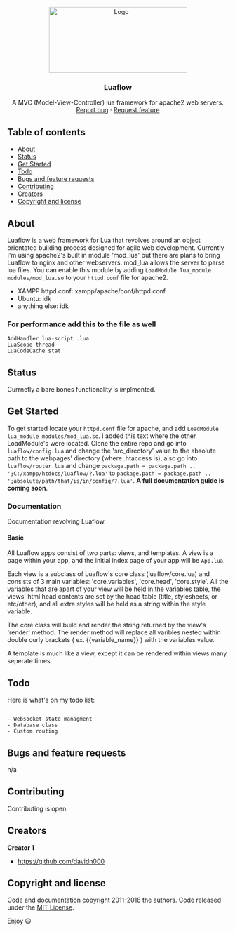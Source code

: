 <p align="center">
  <a>
     <img src="https://i.postimg.cc/2yrNDjyz/logo.png" alt="Logo" width=315 height=150>
  </a>

  <h3 align="center">Luaflow</h3>

  <p align="center">
    A MVC (Model-View-Controller) lua framework for apache2 web servers.
    <br>
    <a href="https://github.com/davidn000/luaflow/issues/new?template=bug.md">Report bug</a>
    ·
    <a href="https://github.com/davidn000/luaflow/issues/new?template=feature.md&labels=feature">Request feature</a>
  </p>
</p>


## Table of contents

- [About](#about)
- [Status](#status)
- [Get Started](#get-started)
- [Todo](#Todo)
- [Bugs and feature requests](#bugs-and-feature-requests)
- [Contributing](#contributing)
- [Creators](#creators)
- [Copyright and license](#copyright-and-license)


## About

Luaflow is a web framework for Lua that revolves around an object orientated building process designed for agile web development. Currently I'm using apache2's built in module 'mod_lua' but there are plans to bring Luaflow to nginx and other webservers. mod_lua allows the server to parse lua files. You can enable this module by adding ``LoadModule lua_module modules/mod_lua.so`` to your ``httpd.conf`` file for apache2. 


- XAMPP httpd.conf: xampp/apache/conf/httpd.conf
- Ubuntu: idk
- anything else: idk

### For performance add this to the file as well

```text 
AddHandler lua-script .lua
LuaScope thread
LuaCodeCache stat
```

## Status

Currnetly a bare bones functionality is implmented.


## Get Started

To get started locate your ``httpd.conf`` file for apache, and add ``LoadModule lua_module modules/mod_lua.so``. I added this text where the other LoadModule's were located. Clone the entire repo and go into ``luaflow/config.lua`` and change the 'src_directory' value to the absolute path to the webpages' directory (where .htaccess is), also go into ``luaflow/router.lua`` and change ``package.path = package.path .. ';C:/xampp/htdocs/luaflow/?.lua'`` to ``package.path = package.path .. ';absolute/path/that/is/in/config/?.lua'``. **A full documentation guide is coming soon**. 

### Documentation

Documentation revolving Luaflow.

#### Basic

All Luaflow apps consist of two parts: views, and templates. A view is a page within your app, and the initial index page of your app will be ``App.lua``. 

Each view is a subclass of Luaflow's core class (luaflow/core.lua) and consists of 3 main variables: 'core.variables', 'core.head', 'core.style'. All the variables that are apart of your view will be held in the variables table, the views' html head contents are set by the head table (title, stylesheets, or etc/other), and all extra styles will be held as a string within the style variable.

The core class will build and render the string returned by the view's 'render' method. The render method will replace all varibles nested within double curly brackets ( ex. {{variable_name}} ) with the variables value.

A template is much like a view, except it can be rendered within views many seperate times.



## Todo

Here is what's on my todo list:

```text

- Websocket state managment
- Database class
- Custom routing

```

## Bugs and feature requests

n/a

## Contributing

Contributing is open.

## Creators

**Creator 1**

- <https://github.com/davidn000>


## Copyright and license

Code and documentation copyright 2011-2018 the authors. Code released under the [MIT License](https://https://github.com/davidn000/luaflow/blob/master/LICENSE).

Enjoy :smiley:
